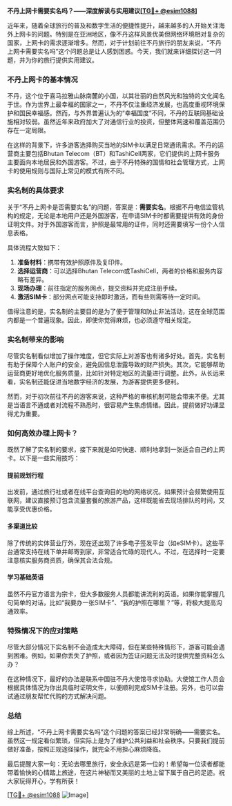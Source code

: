 **不丹上网卡需要实名吗？——深度解读与实用建议[[TG💪+ @esim1088](https://t.me/s/esim1088)]**

近年来，随着全球旅行的普及和数字生活的便捷性提升，越来越多的人开始关注海外上网卡的问题。特别是在亚洲地区，像不丹这样风景优美但网络环境相对复杂的国家，上网卡的需求逐渐增多。然而，对于计划前往不丹旅行的朋友来说，“不丹上网卡需要实名吗”这个问题总是让人感到困惑。今天，我们就来详细探讨这一问题，并为你的旅行提供实用建议。

### 不丹上网卡的基本情况

不丹，这个位于喜马拉雅山脉南麓的小国，以其壮丽的自然风光和独特的文化闻名于世。作为世界上最幸福的国家之一，不丹不仅注重经济发展，也高度重视环境保护和国民幸福感。然而，与外界普遍认为的“幸福国度”不同，不丹的互联网基础设施相对较弱。虽然近年来政府加大了对通信行业的投资，但整体网速和覆盖范围仍存在一定局限。

在这样的背景下，许多游客选择购买当地的SIM卡以满足日常通讯需求。不丹的运营商主要包括Bhutan Telecom（BT）和TashiCell两家，它们提供的上网卡服务主要面向本地居民和外国游客。不过，由于不丹特殊的国情和社会管理方式，上网卡的使用规则与国际上常见的模式有所不同。

### 实名制的具体要求

关于“不丹上网卡是否需要实名”的问题，答案是：**需要实名**。根据不丹电信监管机构的规定，无论是本地用户还是外国游客，在申请SIM卡时都需要提供有效的身份证明文件。对于外国游客而言，护照是最常用的证件，同时还需要填写一份个人信息表格。

具体流程大致如下：

1. **准备材料**：携带有效护照原件及复印件。
2. **选择运营商**：可以选择Bhutan Telecom或TashiCell，两者的价格和服务内容略有差异。
3. **现场办理**：前往指定的服务网点，提交资料并完成注册手续。
4. **激活SIM卡**：部分网点可能支持即时激活，而有些则需等待一定时间。

值得注意的是，实名制的主要目的是为了便于管理和防止非法活动，这在全球范围内都是一个普遍现象。因此，即使你觉得麻烦，也必须遵守相关规定。

### 实名制带来的影响

尽管实名制看似增加了操作难度，但它实际上对游客也有诸多好处。首先，实名制有助于保障个人账户的安全，避免因信息泄露导致的财产损失。其次，它能够帮助运营商更好地优化服务质量，比如针对特定地区的流量进行调整。此外，从长远来看，实名制还能促进当地数字经济的发展，为游客提供更多便利。

然而，对于初次前往不丹的游客来说，这种严格的审核机制可能会带来不便。尤其是当语言不通或者对流程不熟悉时，很容易产生焦虑情绪。因此，提前做好功课显得尤为重要。

### 如何高效办理上网卡？

既然了解了实名制的要求，接下来就是如何快速、顺利地拿到一张适合自己的上网卡。以下是一些实用技巧：

#### 提前规划行程
出发前，通过旅行社或者在线平台查询目的地的网络状况。如果预计会频繁使用互联网，建议直接预订包含流量套餐的旅游产品，这样既能省去现场排队的时间，又能享受优惠价格。

#### 多渠道比较
除了传统的实体营业厅外，现在还出现了许多电子签发平台（如eSIM卡）。这些平台通常支持在线下单并邮寄到家，非常适合忙碌的现代人。不过，在选择时一定要注意核实服务商资质，确保其合法合规。

#### 学习基础英语
虽然不丹官方语言为宗卡，但大多数服务人员都能讲流利的英语。如果你能掌握几句简单的对话，比如“我要办一张SIM卡”、“我的护照在哪里？”等，将极大提高沟通效率。

### 特殊情况下的应对策略

尽管大部分情况下实名制不会造成太大障碍，但在某些特殊情形下，游客可能会遇到困难。例如，如果你丢失了护照，或者因为签证问题无法及时提供完整资料怎么办？

在这种情况下，最好的办法是联系中国驻不丹大使馆寻求协助。大使馆工作人员会根据具体情况为你出具临时证明文件，以便顺利完成SIM卡注册。另外，也可以尝试通过朋友帮忙代购的方式解决问题。

### 总结

综上所述，“不丹上网卡需要实名吗”这个问题的答案已经非常明确——需要实名。虽然这一规定看似繁琐，但实际上是为了维护公共利益和社会秩序。只要我们提前做好准备，按照正规途径操作，就完全不用担心麻烦降临。

最后提醒大家一句：无论去哪里旅行，安全永远是第一位的！希望每一位读者都能带着愉快的心情踏上旅途，在这片神秘而又美丽的土地上留下属于自己的足迹。祝大家玩得开心，学有所获！

[[TG💪+ @esim1088](https://t.me/s/esim1088) ![Image](https://i.postimg.cc/4NQfJmqS/Snipaste-2025-05-13-00-14-12.png)]